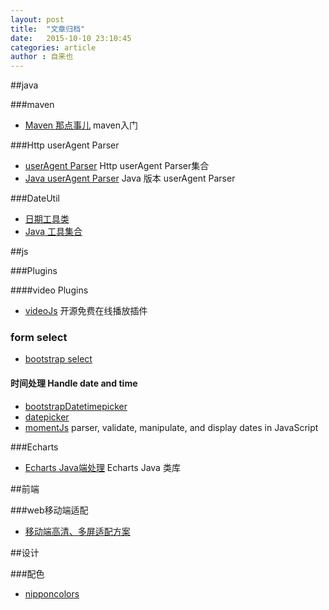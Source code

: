 ```yaml
---
layout: post
title:  "文章归档"
date:   2015-10-10 23:10:45
categories: article
author : 自来也
---
```


##java

###maven
- [Maven 那点事儿](http://my.oschina.net/huangyong/blog/194583) maven入门

###Http userAgent Parser
- [userAgent Parser](https://github.com/ua-parser) Http userAgent Parser集合
- [Java userAgent Parser](https://github.com/HaraldWalker/user-agent-utils/tree/master) Java 版本 userAgent Parser

###DateUtil
- [日期工具类](http://dylanxu.iteye.com/blog/1450069) 
- [Java 工具集合](https://github.com/looly/common-tools)


##js

###Plugins

####video Plugins

- [videoJs](https://github.com/videojs/video.js) 开源免费在线播放插件

### form select
- [bootstrap select](http://silviomoreto.github.io/bootstrap-select/)

#### 时间处理 Handle date and time

- [bootstrapDatetimepicker](https://eonasdan.github.io/bootstrap-datetimepicker/)
- [datepicker](https://github.com/eternicode/bootstrap-datepicker)
- [momentJs](http://momentjs.com/) parser, validate, manipulate, and display dates in JavaScript

###Echarts
- [Echarts Java端处理](https://github.com/abel533/ECharts) Echarts Java 类库

##前端

###web移动端适配
- [移动端高清、多屏适配方案](http://www.html-js.com/article/Mobile-terminal-H5-mobile-terminal-HD-multi-screen-adaptation-scheme%203041)


##设计

###配色
- [nipponcolors](http://nipponcolors.com/#asagi)

